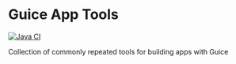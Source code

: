 # Guice App Tools
[![Java CI](https://github.com/JFL110/guice-app-tools/workflows/Java%20CI/badge.svg?x=y)](https://github.com/JFL110/guice-app-tools/actions)

Collection of commonly repeated tools for building apps with Guice
